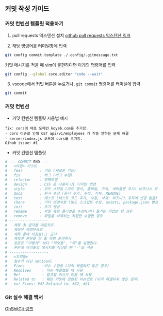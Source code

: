 ## 커밋 작성 가이드

### 커밋 컨벤션 템플릿 적용하기

1. pull requests 익스텐션 설치
   [github pull requests 익스텐션 링크](https://marketplace.visualstudio.com/items?itemName=GitHub.vscode-pull-request-github)

2. 해당 명령어를 터미널창에 입력

```bash
git config commit.template ./.config/.gitmessage.txt
```

커밋 메시지를 적을 때 vim이 불편하다면 아래의 명령어를 입력

```bash
git config --global core.editor "code --wait"
```

3. vscode에서 커밋 버튼을 누르거나, `git commit` 명령어를 터미널에 입력

```bash
git commit
```

### 커밋 컨벤션

- 커밋 컨벤션 템플릿 사용법 예시

```
fix: cors에 배포 도메인 koyeb.com을 추가함.
- cors 이슈로 인해 GET api/v1/employees 가 작동 안하는 문제 해결
- server/index.js 코드에 cors를 추가함.
Gihub issue: #1
```

- 커밋 컨벤션 템플릿

```bash
# --- COMMIT END ---
#   <타입> 리스트
#   feat        : 기능 (새로운 기능)
#   fix         : 버그 (버그 수정)
#   refactor    : 리팩토링
#   design      : CSS 등 사용자 UI 디자인 변경
#   style       : 코드 스타일 (코드 형식, 줄바꿈, 주석, 세미콜론 추가: 비즈니스 로직에 변경 없음)
#   docs        : 문서 수정 (문서 추가, 수정, 삭제, README)
#   test        : 테스트 (테스트 코드 추가, 수정, 삭제: 비즈니스 로직에 변경 없음)
#   chore       : 기타 변경사항 (빌드 스크립트 수정, assets, package.json 변경 등)
#   init        : 초기 생성
#   rename      : 파일 혹은 폴더명을 수정하거나 옮기는 작업만 한 경우
#   remove      : 파일을 삭제하는 작업만 수행한 경우
# ------------------
#   제목 첫 글자를 대문자로
#   제목은 명령문으로
#   제목 끝에 마침표(.) 금지
#   제목과 본문을 한 줄 띄워 분리하기
#   본문은 "어떻게" 보다 "무엇을", "왜"를 설명한다.
#   본문에 여러줄의 메시지를 작성할 땐 "-"로 구분
# ------------------
#   <꼬리말>
#   필수가 아닌 optioanl
#   Fixes        :이슈 수정중 (아직 해결되지 않은 경우)
#   Resolves     : 이슈 해결했을 때 사용
#   Ref          : 참고할 이슈가 있을 때 사용
#   Related to   : 해당 커밋에 관련된 이슈번호 (아직 해결되지 않은 경우)
#   ex) Fixes: #47 Related to: #32, #21
```

### Git 실수 해결 백서

[OhShitGit 링크](/document/OhShitGit.md)
